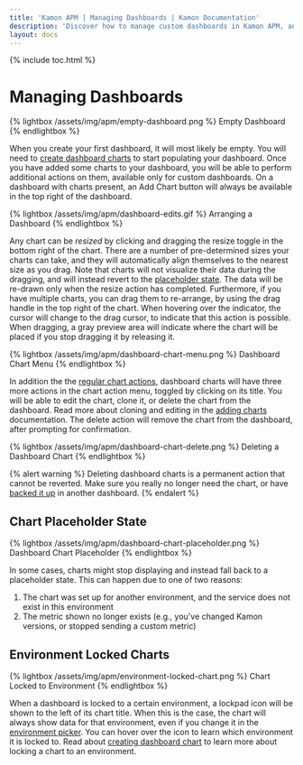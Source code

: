 ```yaml
---
title: 'Kamon APM | Managing Dashboards | Kamon Documentation'
description: 'Discover how to manage custom dashboards in Kamon APM, and visualize your metrics the way you need to use them'
layout: docs
---
```


{% include toc.html %}

Managing Dashboards
===================

{% lightbox /assets/img/apm/empty-dashboard.png %}
Empty Dashboard
{% endlightbox %}

When you create your first dashboard, it will most likely be empty. You will need to [create dashboard charts] to start populating your dashboard. Once you have added some charts to your dashboard, you will be able to perform additional actions on them, available only for custom dashboards. On a dashboard with charts present, an Add Chart button will always be available in the top right of the dashboard.

{% lightbox /assets/img/apm/dashboard-edits.gif %}
Arranging a Dashboard
{% endlightbox %}

Any chart can be *resized* by clicking and dragging the resize toggle in the bottom right of the chart. There are a number of pre-determined sizes your charts can take, and they will automatically align themselves to the nearest size as you drag. Note that charts will not visualize their data during the dragging, and will instead revert to the [placeholder state]. The data will be re-drawn only when the resize action has completed. Furthermore, if you have multiple charts, you can drag them to re-arrange, by using the drag handle in the top right of the chart. When hovering over the indicator, the cursor will change to the drag cursor, to indicate that this action is possible. When dragging, a gray preview area will indicate where the chart will be placed if you stop dragging it by releasing it.

{% lightbox /assets/img/apm/dashboard-chart-menu.png %}
Dashboard Chart Menu
{% endlightbox %}

In addition the the [regular chart actions], dashboard charts will have three more actions in the chart action menu, toggled by clicking on its title. You will be able to edit the chart, clone it, or delete the chart from the dashboard. Read more about cloning and editing in the [adding charts] documentation. The delete action will remove the chart from the dashboard, after prompting for confirmation.

{% lightbox /assets/img/apm/dashboard-chart-delete.png %}
Deleting a Dashboard Chart
{% endlightbox %}

{% alert warning %}
Deleting dashboard charts is a permanent action that cannot be reverted. Make sure you really no longer need the chart, or have [backed it up] in another dashboard.
{% endalert %}

Chart Placeholder State
-----------------------

{% lightbox /assets/img/apm/dashboard-chart-placeholder.png %}
Dashboard Chart Placeholder
{% endlightbox %}

In some cases, charts might stop displaying and instead fall back to a placeholder state. This can happen due to one of two reasons:

1. The chart was set up for another environment, and the service does not exist in this environment
2. The metric shown no longer exists (e.g., you've changed Kamon versions, or stopped sending a custom metric)

Environment Locked Charts
--------------------------

{% lightbox /assets/img/apm/environment-locked-chart.png %}
Chart Locked to Environment
{% endlightbox %}

When a dashboard is locked to a certain environment, a lockpad icon will be shown to the left of its chart title. When this is the case, the chart will always show data for that environment, even if you change it in the [environment picker]. You can hover over the icon to learn which environment it is locked to. Read about [creating dashboard chart][adding charts] to learn more about locking a chart to an environment.


[create dashboard charts]: ../create-edit-dashboard/
[adding charts]: ../create-edit-dashboard/
[placeholder state]: ./#chart-placeholder-state
[regular chart actions]: ../../general/charts/#chart-operations
[backed it up]: ../dashboard-list/#cloning-dashboards
[environment picker]: ../../general/environments/#environment-picker
